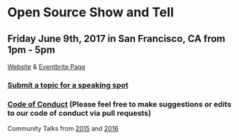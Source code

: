 # Open Source Show and Tell
## Friday June 9th, 2017 in San Francisco, CA from 1pm - 5pm
[Website](http://opensourceshowandtell.com/) & [Eventbrite Page](https://www.eventbrite.com/e/open-source-show-tell-2017-tickets-34701040747)

### [Submit a topic for a speaking spot](https://github.com/OpenSourceShowAndTell/SanFrancisco_April2015/issues/new)

### [Code of Conduct](https://github.com/keen/community-code-of-conduct) (Please feel free to make suggestions or edits to our code of conduct via pull requests)

Community Talks from [2015](https://github.com/OpenSourceShowAndTell/SanFrancisco_April2015/issues) and [2016](https://github.com/OpenSourceShowAndTell/SanFrancisco2016/issues)
